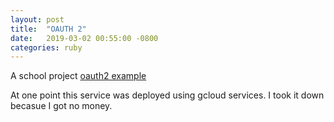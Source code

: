 ```yaml
---
layout: post
title:  "OAUTH 2"
date:   2019-03-02 00:55:00 -0800
categories: ruby
---
```

A school project
[oauth2 example](https://github.com/guckin/oath2-flow-example)

At one point this service was deployed using gcloud services. I took it down becasue I got no money.


